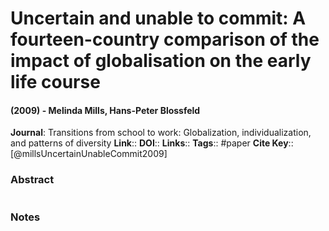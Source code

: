 # Uncertain and unable to commit: A fourteen-country comparison of the impact of globalisation on the early life course
#### (2009) - Melinda Mills, Hans-Peter Blossfeld
**Journal**: Transitions from school to work: Globalization, individualization, and patterns of diversity
**Link**:: 
**DOI**:: 
**Links**:: 
**Tags**:: #paper
**Cite Key**:: [@millsUncertainUnableCommit2009]

### Abstract

```

```

### Notes

